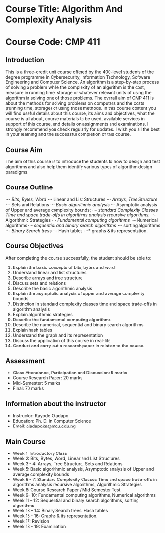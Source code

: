 # Course Title: Algorithm And Complexity Analysis 

# Course Code: CMP 411

## Introduction 
This is a three-credit unit course offered by the 400-level students of the degree programme in Cybersecurity, Information Technology, Software Engineering and Computer Science. An algorithm is a step-by-step process of solving a problem while the complexity of an algorithm is the cost, measure in running time, storage or whatever relevant units of using the algorithm in solving one of those problems. 
The overall aim of CMP 411 is about the methods for solving problems on computers and the costs (running time, storage) of using those methods. In this course content you will find useful details about this course, its aims and objectives, what the course is all about, course materials to be used, available services in support of this course, and details on assignments and examinations. I strongly recommend you check regularly for updates. I wish you all the best in your learning and the successful completion of this course.  

## Course Aim 
The aim of this course is to introduce the students to how to design and test algorithms and also help them identify various types of algorithm design paradigms. 

## Course Outline 
⋅⋅*-	Bits, Bytes, Word
⋅⋅*-	Linear and List Structures 
⋅⋅*-	Arrays, Tree Structure 
⋅⋅*-	Sets and Relations
⋅⋅*-	Basic algorithmic analysis
⋅⋅*-	Asymptotic analysis of Upper and average complexity bounds; 
⋅⋅*-	standard Complexity Classes Time and space trade-offs in algorithms analysis recursive algorithms.
⋅⋅*-	Algorithmic Strategies 
⋅⋅*-	Fundamental computing algorithms
⋅⋅*-	Numerical algorithms
⋅⋅*-	sequential and binary search algorithms
⋅⋅*-	sorting algorithms 
⋅⋅*-	Binary Search tress
⋅⋅*-	Hash tables
-⋅⋅*	graphs & its representation.

## Course Objectives 
After completing the course successfully, the student should be able to:
1. Explain the basic concepts of bits, bytes and word
2.	Understand linear and list structures 
3.	Describe arrays and tree structure 
4.	Discuss sets and relations 
5.	Describe the basic algorithmic analysis 
6.	Explain the asymptotic analysis of upper and average complexity bounds
7.	Distinction in standard complexity classes time and space trade-offs in algorithm analysis
8.	Explain algorithmic strategies 
9.	Describe the fundamental computing algorithms 
10.	Describe the numerical, sequential and binary search algorithms 
11.	Explain hash tables
12.	Understand the graph and its representation  
13.	Discuss the application of this course in real-life 
14.	Conduct and carry out a research paper in relation to the course. 


## Assessment 
*	Class Attendance, Participation and Discussion: 	 5 marks 
*	Course Research Paper:				20 marks
*	Mid-Semester:					 5 marks 
*	Final:						70 marks

## Information about the instructor
*	Instructor: Kayode Oladapo
*	Education: Ph. D. in Computer Science
*	Email: oladapoka@mcu.edu.ng

## Main Course 
* Week 1: Introductory Class 
* Week 2:	Bits, Bytes, Word, Linear and List Structures
* Week 3 - 4: Arrays, Tree Structure, Sets and Relations
* Week 5: Basic algorithmic analysis, Asymptotic analysis of Upper and average complexity bounds
* Week 6 - 7: Standard Complexity Classes Time and space trade-offs in algorithms analysis recursive algorithms, Algorithmic Strategies 
* Week 8:	Course Research Paper / Mid Semester Test
* Week 9- 10: Fundamental computing algorithms, Numerical algorithms
* Week 11 – 12:	Sequential and binary search algorithms, sorting algorithms 
* Week 13 – 14:	Binary Search trees, Hash tables
* Week 15 - 16:	Graphs & its representation.
* Week 17:	Revision 
* Week 18 - 19:	Examination 



